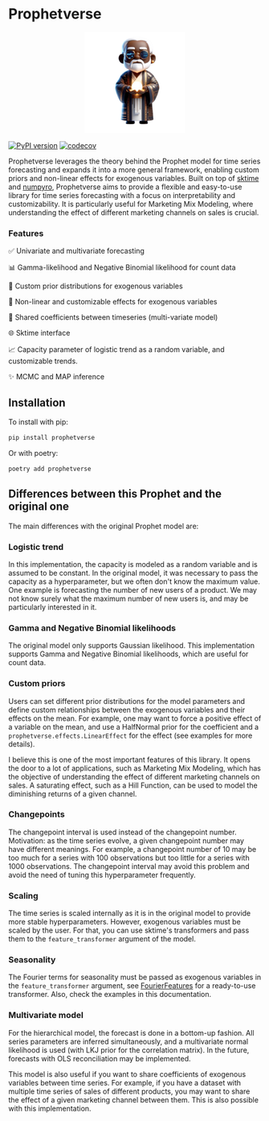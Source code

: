 # Prophetverse

<p align="center">
<img src="static/logo-removebg.png" width="200">

</p>

[![PyPI version](https://badge.fury.io/py/prophetverse.svg)](https://badge.fury.io/py/prophetverse)
[![codecov](https://codecov.io/gh/felipeangelimvieira/prophetverse/graph/badge.svg?token=O37PGJI3ZX)](https://codecov.io/gh/felipeangelimvieira/prophetverse)

Prophetverse leverages the theory behind the Prophet model for time series forecasting and expands it into a more general framework, enabling custom priors and non-linear effects for exogenous variables. Built on top of [sktime](https://www.sktime.net/en/stable/) and [numpyro](https://num.pyro.ai/en/stable/), Prophetverse aims to provide a flexible and easy-to-use library for time series forecasting with a focus on interpretability and customizability. It is particularly useful for Marketing Mix Modeling, where understanding the effect of different marketing channels on sales is crucial.

### Features




✅ Univariate and multivariate forecasting

📊 Gamma-likelihood and Negative Binomial likelihood for count data

🎲 Custom prior distributions for exogenous variables

🎯 Non-linear and customizable effects for exogenous variables

🔗 Shared coefficients between timeseries (multi-variate model)

🌐 Sktime interface

📈 Capacity parameter of logistic trend as a random variable, and customizable trends.

✨ MCMC and MAP inference



## Installation

To install with pip:

```bash
pip install prophetverse
```

Or with poetry:

```bash
poetry add prophetverse
```


## Differences between this Prophet and the original one

The main differences with the original Prophet model are:

### Logistic trend

In this implementation, the capacity is modeled as a random variable and is assumed to be constant. In the original model, it was necessary to pass the capacity as a hyperparameter, but we often don't know the maximum value. One example is forecasting the number of new users of a product. We may not know surely what the maximum number of new users is, and may be particularly interested in it.

### Gamma and Negative Binomial likelihoods

The original model only supports Gaussian likelihood. This implementation supports Gamma and Negative Binomial likelihoods, which are useful for count data. 

### Custom priors

Users can set different prior distributions for the model parameters and define custom relationships between the exogenous variables and their effects on the mean. For example, one may want to force a positive effect of a variable on the mean, and use a HalfNormal prior for the coefficient and a `prophetverse.effects.LinearEffect` for the effect (see examples for more details).

I believe this is one of the most important features of this library. It opens the door to a lot of applications, such as Marketing Mix Modeling, which has the objective of understanding the effect of different marketing channels on sales. A saturating effect, such as a Hill Function, can be used to model the diminishing returns of a given channel.

### Changepoints

The changepoint interval is used instead of the changepoint number. Motivation: as the time series evolve, a given changepoint number may have different meanings. For example, a changepoint number of 10 may be too much for a series with 100 observations but too little for a series with 1000 observations. The changepoint interval may avoid this problem and avoid the need of tuning this hyperparameter frequently.

### Scaling

The time series is scaled internally as it is in the original model to provide more stable hyperparameters. However, exogenous variables must be scaled by the user. For that, you can use sktime's transformers and pass them to the `feature_transformer` argument of the model. 

### Seasonality

The Fourier terms for seasonality must be passed as exogenous variables in the `feature_transformer` argument, see [FourierFeatures](https://www.sktime.net/en/stable/api_reference/auto_generated/sktime.transformations.series.fourier.FourierFeatures.html) for a ready-to-use transformer. Also, check the examples in this documentation.

### Multivariate model

For the hierarchical model, the forecast is done in a bottom-up fashion. All series parameters are inferred simultaneously, and a multivariate normal likelihood is used (with LKJ prior for the correlation matrix). In the future, forecasts with OLS reconciliation may be implemented.

This model is also useful if you want to share coefficients of exogenous variables between time series. For example, if you have a dataset with multiple time series of sales of different products, you may want to share the effect of a given marketing channel between them. This is also possible with this implementation.
